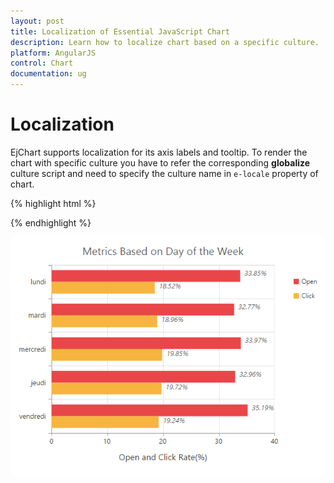 ```yaml
---
layout: post
title: Localization of Essential JavaScript Chart
description: Learn how to localize chart based on a specific culture.
platform: AngularJS
control: Chart
documentation: ug
---
```


# Localization

EjChart supports localization for its axis labels and tooltip. To render the chart with specific culture you have to refer the corresponding **globalize** culture script and need to specify the culture name in `e-locale` property of chart.   

{% highlight html %}

<html xmlns="http://www.w3.org/1999/xhtml" lang="en" ng-app="ChartApp">
    <head>
        <title>Essential Studio for AngularJS: Chart</title>
        <!--CSS and Script file References -->
        <!--Refer french globalize culture script-->
    <script src="../scripts/cultures/globalize.culture.fr-FR.min.js"></script>
    </head>
    <body ng-controller="ChartCtrl">
        <div id="container" ej-chart  e-locale="fr-FR">
        </div>
        <script>
        angular.module('ChartApp', ['ejangular'])
        .controller('ChartCtrl', function ($scope) {
                        });
        </script>
    </body>
</html>

{% endhighlight %}

![](Localization_images/Localization_img1.png)



